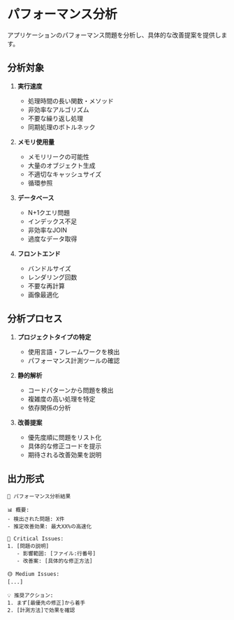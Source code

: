 # パフォーマンス分析

アプリケーションのパフォーマンス問題を分析し、具体的な改善提案を提供します。

## 分析対象

1. **実行速度**
   - 処理時間の長い関数・メソッド
   - 非効率なアルゴリズム
   - 不要な繰り返し処理
   - 同期処理のボトルネック

2. **メモリ使用量**
   - メモリリークの可能性
   - 大量のオブジェクト生成
   - 不適切なキャッシュサイズ
   - 循環参照

3. **データベース**
   - N+1クエリ問題
   - インデックス不足
   - 非効率なJOIN
   - 過度なデータ取得

4. **フロントエンド**
   - バンドルサイズ
   - レンダリング回数
   - 不要な再計算
   - 画像最適化

## 分析プロセス

1. **プロジェクトタイプの特定**
   - 使用言語・フレームワークを検出
   - パフォーマンス計測ツールの確認

2. **静的解析**
   - コードパターンから問題を検出
   - 複雑度の高い処理を特定
   - 依存関係の分析

3. **改善提案**
   - 優先度順に問題をリスト化
   - 具体的な修正コードを提示
   - 期待される改善効果を説明

## 出力形式

```
🎯 パフォーマンス分析結果

📊 概要:
- 検出された問題: X件
- 推定改善効果: 最大XX%の高速化

🔴 Critical Issues:
1. [問題の説明]
   - 影響範囲: [ファイル:行番号]
   - 改善案: [具体的な修正方法]

🟡 Medium Issues:
[...]

💡 推奨アクション:
1. まず[最優先の修正]から着手
2. [計測方法]で効果を確認
```